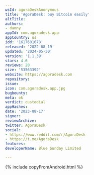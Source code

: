 ```yaml
---
wsId: agoraDeskAnonymous
title: 'AgoraDesk: buy Bitcoin easily'
altTitle: 
authors:
- danny
appId: com.agoradesk.app
appCountry: us
idd: '1617601678'
released: '2022-08-19'
updated: '2024-05-30'
version: '1.1.39'
stars: 4.6
reviews: 20
size: '53563392'
website: https://agoradesk.com
repository: 
issue: 
icon: com.agoradesk.app.jpg
bugbounty: 
meta: ok
verdict: custodial
appHashes: 
date: '2023-08-17'
signer: 
reviewArchive: 
twitter: AgoraDesk
social:
- https://www.reddit.com/r/AgoraDesk
- https://t.me/AgoraDesk
features: 
developerName: Blue Sunday Limited

---
```


{% include copyFromAndroid.html %}